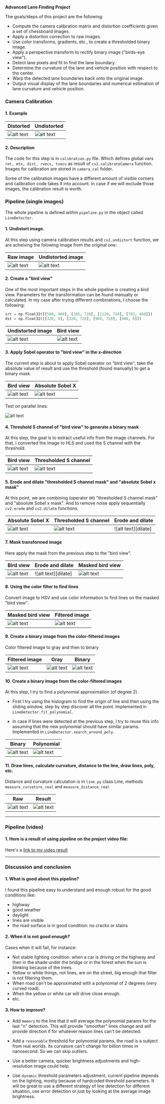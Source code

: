 **Advanced Lane Finding Project**

The goals/steps of this project are the following:

* Compute the camera calibration matrix and distortion coefficients given a set of chessboard images.
* Apply a distortion correction to raw images.
* Use color transforms, gradients, etc., to create a thresholded binary image.
* Apply a perspective transform to rectify binary image ("birds-eye view").
* Detect lane pixels and fit to find the lane boundary.
* Determine the curvature of the lane and vehicle position with respect to the center.
* Warp the detected lane boundaries back onto the original image.
* Output visual display of the lane boundaries and numerical estimation of lane curvature and vehicle position.

[//]: # (Image References)

[distorted_img]: ./output_images/distorted.jpg "Distorted"
[undistorted_img]: ./output_images/undistorted.jpg "Undistorted"
[raw_image]: ./test_images/test3.jpg "Raw image"
[undistorted_image]: ./output_images/undistorted_image.jpg "Undistorted image"
[transformed_image]: ./output_images/transformed_image.jpg "Bird view"
[binary_output_sobel_x]: ./output_images/binary_output_sobel_x.jpg "Binary Sobel X"
[binary_s]: ./output_images/binary_s.jpg "Binary S channel"
[dilation]: ./output_images/dilation.jpg "Erode and Dilate"
[masked_transformed_image]: ./output_images/masked_transformed_image.jpg "Masked transformed image"
[filtered_image]: ./output_images/filtered_image.jpg "Color filtered image"
[gray]: ./output_images/gray.jpg "Gray"
[binary]: ./output_images/binary.jpg "Binary"
[out_image]: ./output_images/out_image.jpg "Output image"
[result]: ./output_images/result.jpg "Result"
[bird_view_straight_lines]: ./output_images/bird_view_straight_lines.jpg "Result"
[project_video]: ./output_images/project_video.mp4 "Project video"


### Camera Calibration

#### 1. Example

| Distorted  | Undistorted  |
|---|---|
| ![alt text][distorted_img]  | ![alt text][undistorted_img]  |

#### 2. Description

The code for this step is in `calibration.py` file. Which defines global vars `ret, mtx, dist, rvecs, tvecs` as result of `cv2.calibrateCamera` function. Images for calibration are stored in `camera_cal` folder. 

Some of the calibration images have a different amount of visible corners and calibration code takes it into account. In case if we will exclude those images, the calibration result is worth.

### Pipeline (single images)

The whole pipeline is defined within `pipeline.py` in the object called `LineDetector`.

#### 1. Undistort image.

At this step using camera calibration results and `cv2.undistort` function, we are acheiving the folowing image from the original one:

| Raw image  | Undistorted image  |
|---|---|
| ![alt text][raw_image]  | ![alt text][undistorted_image]  |

#### 2. Create a "bird view"

One of the most important steps in the whole pipeline is creating a bird view. Parameters for the transformation can be found manually or calculated. 
In my case after trying different combinations, I choose the following:

```python
src = np.float32([[580, 460], [205, 720], [1110, 720], [703, 460]])
dst = np.float32([[320, 0], [320, 720], [960, 720], [960, 0]])  
```

| Undistorted image  | Bird view |
|---|---|
| ![alt text][undistorted_image]  | ![alt text][transformed_image]  |

#### 3. Apply Sobel operator to "bird view" in the x-direction

The current step is about to apply Sobel operator on "bird view", take the absolute value of result and use the threshold (found manually) to get a binary mask.

| Bird view  | Absolute Sobel X |
|---|---|
| ![alt text][transformed_image]  | ![alt text][binary_output_sobel_x]  |

Test on parallel lines:

![alt text][bird_view_straight_lines]

#### 4. Threshold S channel of "bird view" to generate a binary mask

At this step, the goal is to extract useful info from the image channels. For that, I converted the image to HLS and used the S channel with the threshold.

| Bird view  | Thresholded S channel |
|---|---|
| ![alt text][transformed_image]  | ![alt text][binary_s]  |

#### 5. Erode and dilate "thresholded S channel mask" and "absolute Sobel x mask" 

At this point, we are combining (operator `OR`) "thresholded S channel mask" and "absolute Sobel x mask". 
And to remove noise apply sequentially `cv2.erode` and `cv2.dilate` functions.

| Absolute Sobel X | Thresholded S channel | Erode and dilate |
|---|---|---|
| ![alt text][binary_output_sobel_x]  | ![alt text][binary_s]  | ![alt text][dilate]  |

#### 7. Mask transformed image

Here apply the mask from the previous step to the "bird view".

| Bird view | Erode and dilate | Masked bird view |
|---|---|---|
| ![alt text][transformed_image]  | ![alt text][dilate]  | ![alt text][masked_transformed_image]  |


#### 8. Using the color filter to find lines

Convert image to HSV and use color information to find lines on the masked "bird view".

| Masked bird view | Filtered image |
|---|---|
| ![alt text][masked_transformed_image]  | ![alt text][filtered_image]  |



#### 9. Create a binary image from the color-filtered images

Color filtered image to gray and then to binary

| Filtered image | Gray | Binary |
|---|---|---|
| ![alt text][filtered_image]  | ![alt text][gray]  | ![alt text][binary] |


#### 10. Create a binary image from the color-filtered images

At this step, I try to find a polynomial approximation (of degree 2).

- First I try using the histogram to find the origin of line and then using the sliding window, step by step discover all the point.
Implemented in `LineDetector.fit_polynomial`.

- In case if lines were detected at the previous step, I try to reuse this info assuming that the new polynomial should have similar params.
Implemented in `LineDetector.search_around_poly`.


| Binary | Polynomial |
|---|---|
| ![alt text][binary]  | ![alt text][out_image]  |

#### 11. Draw lines, calculate curvature, distance to the line, draw lines, poly, etc.

Distance and curvature calculation is in `line.py` class Line, methods `measure_curvature_real` and `measure_distance_real` 

| Raw | Result |
|---|---|
| ![alt text][raw_image]  | ![alt text][result]  |

---

### Pipeline (video)

#### 1. Here is a result of using pipeline on the project video file:

Here's a [link to my video result](./output_images/project_video.mp4)

---

### Discussion and conclusion

#### 1. What is good about this pipeline?

I found this pipeline easy to understand and enough robust for the good conditions like: 

- highway 
- good weather 
- daylight 
- lines are visible
- the road surface is in good condition: no cracks or stains 

#### 2. When it is not good enough? 

Cases when it will fail, for instance:

- Not stable lighting condition: when a car is driving on the highway and then in the shade under the bridge or in the forest when the sun is blinking because of the trees.
- Yellow or white things, not lines, are on the street, big enough that filter is not filtering them.
- When road can't be approximated with a polynomial of 2 degrees (very curved road).
- When the yellow or white car will drive close enough.
- etc.

 #### 3. How to improve?
 
 - Add `memory` to the line that it will average the polynomial params for the last "n" detection. 
 This will provide "smoother" lines change and will provide direction if for whatever reason lines can't be detected.
 
 - Add a `reasonable` threshold for polynomial params, the road is a subject from real worlds. its curvature can't change for billion times in nanosecond. So we can skip outliers.
 
 - Use a better camera, quicker brightness adjustments and high-resolution image could help.
 
 - Use `dynamic` threshold parameters adjustment, current pipeline depends on the lighting, mostly because of hardcoded threshold parameters. 
 It will be great to use a different strategy of line detection for different situation, use error detection or just by looking at the average image brightness.
